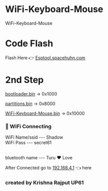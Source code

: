 # WiFi-Keyboard-Mouse
WiFi-Keyboard-Mouse

# Code Flash
Flash Here 👉 <a href="https://esptool.spacehuhn.com">Esptool.spacehuhn.com</a>
# 2nd Step
<a href="https://github.com/esp32king/WiFi-Keyboard-Mouse/raw/refs/heads/main/bootloader.bin">bootloader.bin</a> → 0x1000

<a href="https://github.com/esp32king/WiFi-Keyboard-Mouse/raw/refs/heads/main/bootloader.bin">partitions.bin</a> → 0x8000

<a href="https://github.com/esp32king/WiFi-Keyboard-Mouse/raw/refs/heads/main/WiFi-keyboard-mouse.bin">WiFi-Keyboard-Mouse.bin</a> → 0x10000

### 📡 WiFi Connecting
  WiFi Name/ssid --- Shadow
<br>WiFi Pass      --- secret61</br>

<br>bluetooth name --- Turu ❤ Love</br>

After Connected go to <a href="http:192.168.4.1/">192.168.4.1</a> 👈 here

### created by Krishna Rajput UP61
